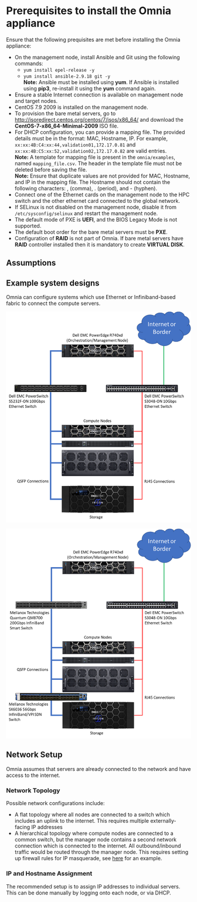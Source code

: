 # Prerequisites to install the Omnia appliance

Ensure that the following prequisites are met before installing the Omnia appliance:
* On the management node, install Ansible and Git using the following commands:
	* `yum install epel-release -y`
	* `yum install ansible-2.9.18 git -y`  
	__Note:__ Ansible must be installed using __yum__. If Ansible is installed using __pip3__, re-install it using the __yum__ command again.
* Ensure a stable Internet connection is available on management node and target nodes. 
* CentOS 7.9 2009 is installed on the management node.
* To provision the bare metal servers, go to http://isoredirect.centos.org/centos/7/isos/x86_64/ and download the **CentOS-7-x86_64-Minimal-2009** ISO file.
* For DHCP configuration, you can provide a mapping file. The provided details must be in the format: MAC, Hostname, IP. For example, `xx:xx:4B:C4:xx:44,validation01,172.17.0.81` and  `xx:xx:4B:C5:xx:52,validation02,172.17.0.82` are valid entries.  
__Note:__ A template for mapping file is present in the `omnia/examples`, named `mapping_file.csv`. The header in the template file must not be deleted before saving the file.  
__Note:__ Ensure that duplicate values are not provided for MAC, Hostname, and IP in the mapping file. The Hostname should not contain the following characters: , (comma), \. (period), and - (hyphen).
* Connect one of the Ethernet cards on the management node to the HPC switch and the other ethernet card connected to the global network.
* If SELinux is not disabled on the management node, disable it from `/etc/sysconfig/selinux` and restart the management node.
* The default mode of PXE is __UEFI__, and the BIOS Legacy Mode is not supported.
* The default boot order for the bare metal servers must be __PXE__.
* Configuration of __RAID__ is not part of Omnia. If bare metal servers have __RAID__ controller installed then it is mandatory to create **VIRTUAL DISK**.

## Assumptions

## Example system designs
Omnia can configure systems which use Ethernet or Infiniband-based fabric to connect the compute servers.

![Example system configuration with Ethernet fabric](images/example-system-ethernet.png)

![Example system configuration with Infiniband fabric](images/example-system-infiniband.png)

## Network Setup
Omnia assumes that servers are already connected to the network and have access to the internet.
### Network Topology
Possible network configurations include:
* A flat topology where all nodes are connected to a switch which includes an uplink to the internet. This requires multiple externally-facing IP addresses
* A hierarchical topology where compute nodes are connected to a common switch, but the manager node contains a second network connection which is connected to the internet. All outbound/inbound traffic would be routed through the manager node. This requires setting up firewall rules for IP masquerade, see [here](https://www.server-world.info/en/note?os=CentOS_7&p=firewalld&f=2) for an example.
### IP and Hostname Assignment
The recommended setup is to assign IP addresses to individual servers. This can be done manually by logging onto each node, or via DHCP.
